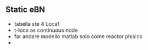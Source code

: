## Static eBN
- tabella ste 4 Loca1
- t-loca as continuous node
- far andare modello matlab solo come reactor phisics
- 